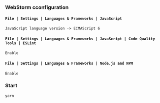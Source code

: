 ### WebStorm cconfiguration


#### `File | Settings | Languages & Frameworks | JavaScript`
```
JavaScript language version -> ECMAScript 6
```

#### `File | Settings | Languages & Frameworks | JavaScript | Code Quality Tools | ESLint`
```
Enable
```

#### `File | Settings | Languages & Frameworks | Node.js and NPM`
```
Enable
```


### Start

```bash
yarn
```